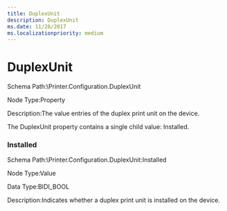 ```yaml
---
title: DuplexUnit
description: DuplexUnit
ms.date: 11/28/2017
ms.localizationpriority: medium
---
```


# DuplexUnit


Schema Path:\\Printer.Configuration.DuplexUnit

Node Type:Property

Description:The value entries of the duplex print unit on the device.

The DuplexUnit property contains a single child value: Installed.

### <span id="installed"></span><span id="INSTALLED"></span> Installed

Schema Path:\\Printer.Configuration.DuplexUnit:Installed

Node Type:Value

Data Type:BIDI\_BOOL

Description:Indicates whether a duplex print unit is installed on the device.

 

 




